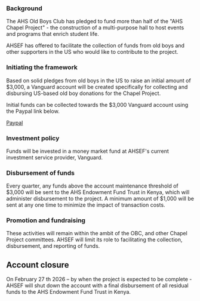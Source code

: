 ### Background
The AHS Old Boys Club has pledged to fund more than half of the "AHS Chapel Project" - the construction of a multi-purpose hall to host events and programs that enrich
student life.

AHSEF has offered to facilitate the collection of funds from old boys and other supporters in the US who would like to contribute to the project.

### Initiating the framework
Based on solid pledges from old boys in the US to raise an initial amount of $3,000, a Vanguard account will be created specifically for collecting and
disbursing US-based old boy donations for the Chapel Project.

Initial funds can be collected towards the $3,000 Vanguard account using the Paypal link below.

[Paypal](https://www.paypal.com/donate/?hosted_button_id=FVAH97HBZC73E)

### Investment policy

Funds will be invested in a money market fund at AHSEF's current investment service provider, Vanguard.

### Disbursement of funds

Every quarter, any funds above the account maintenance threshold of $3,000 will be sent to the AHS Endowment Fund Trust in Kenya, which will
administer disbursement to the project. A minimum amount of $1,000 will be sent at any one time to minimize the impact of transaction costs.

### Promotion and fundraising

These activities will remain within the ambit of the OBC, and other Chapel Project committees. AHSEF will limit its role to facilitating the collection,
disbursement, and reporting of funds.

## Account closure
On February 27 th 2026 – by when the project is expected to be complete - AHSEF will shut down the account with a final disbursement of all residual funds to the
AHS Endowment Fund Trust in Kenya.
